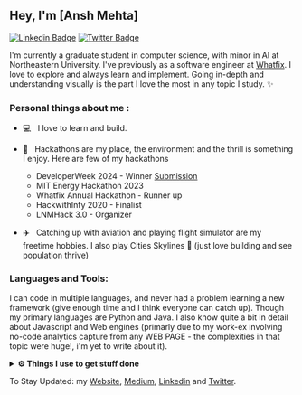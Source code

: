 ## Hey, I'm [Ansh Mehta]

<!-- [![Website Badge](https://img.shields.io/badge/Website-3b5998?style=flat-square&logo=google-chrome&logoColor=white)](https://ansh-mehta.com/) -->

[![Linkedin Badge](https://img.shields.io/badge/LinkedIn-0077B5?style=for-the-badge&logo=linkedin&logoColor=white)](https://linkedin.com/in/anshmht)
[![Twitter Badge](https://img.shields.io/badge/Twitter-1DA1F2?style=for-the-badge&logo=twitter&logoColor=white)](https://twitter.com/anshm15)


I'm currently a graduate student in computer science, with minor in AI at Northeastern University. I've previously as a software engineer at [Whatfix](https://whatfix.com/). 
I love to explore and always learn and implement. Going in-depth and understanding visually is the part I love the most in any topic I study. ✨

### Personal things about me :

- 💻 &nbsp; I love to learn and build.

- 🍕 &nbsp; Hackathons are my place, the environment and the thrill is something I enjoy. Here are few of my hackathons
	- DeveloperWeek 2024 - Winner [Submission]()
	- MIT Energy Hackathon 2023
	- Whatfix Annual Hackathon - Runner up
  	- HackwithInfy 2020 - Finalist
  	- LNMHack 3.0 - Organizer

- ✈️ &nbsp; Catching up with aviation and playing flight simulator are my freetime hobbies. I also play Cities Skylines 🏢 (just love building and see population thrive)		  


### Languages and Tools:

I can code in multiple languages, and never had a problem learning a new framework (give enough time and I think everyone can catch up). 
Though my primary languages are Python and Java. 
I also know quite a bit in detail about Javascript and Web engines (primarly due to my work-ex involving no-code analytics capture from any WEB PAGE - the complexities in that topic were huge!, i'm yet to write about it).

<details>	
  <br />
  <summary><b>⚙️ Things I use to get stuff done</b></summary>
  	<ul>
  	    <li><b>OS:</b> MacOS Sonama</li>
	    <li><b>Laptop: </b> MacBook Pro (14-inch, M2, 2021)</li>
  	    <li><b>Browser: </b> Chrome (privacy - its okay 😶‍🌫️)</li>
	</ul>	
</details>

To Stay Updated:</b> my [Website](anshmehtamm.github.io/personal-website), [Medium](https://medium.com/@anshmehtamm), [Linkedin](linkedin.com/in/anshmht) and [Twitter](x.com/anshm15).
